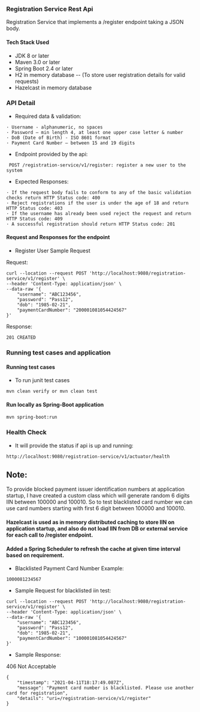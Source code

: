 ### Registration Service Rest Api

Registration Service that implements a /register endpoint taking a JSON body.

#### Tech Stack Used

* JDK 8 or later
* Maven 3.0 or later
* Spring Boot 2.4 or later
* H2 in memory database -- (To store user registration details for valid requests)
* Hazelcast in memory database

### API Detail

* Required data & validation:

```
· Username - alphanumeric, no spaces
· Password – min length 4, at least one upper case letter & number
· DoB (Date of Birth) - ISO 8601 format
· Payment Card Number – between 15 and 19 digits
```

* Endpoint provided by the api:

```
 POST /registration-service/v1/register: register a new user to the system
```

* Expected Responses:

```
· If the request body fails to conform to any of the basic validation checks return HTTP Status code: 400
· Reject registrations if the user is under the age of 18 and return   HTTP Status code: 403
· If the username has already been used reject the request and return  HTTP Status code: 409
· A successful registration should return HTTP Status code: 201

```



#### Request and Responses for the endpoint
* Register User Sample Request

Request:
```
curl --location --request POST 'http://localhost:9080/registration-service/v1/register' \
--header 'Content-Type: application/json' \
--data-raw '{
    "username": "ABC123456",
    "password": "Pass12",
    "dob": "1985-02-21",
    "paymentCardNumber": "200001081054424567"
}'
```

Response:
```
201 CREATED
```


### Running test cases and application

#### Running test cases

* To run junit test cases

```
mvn clean verify or mvn clean test
```

#### Run locally as Spring-Boot application

```
mvn spring-boot:run
```


### Health Check
* It will provide the status if api is up and running:

```
http://localhost:9080/registration-service/v1/actuator/health
```

## Note: 
To provide blocked payment issuer identification numbers at application startup, 
I have created a custom class which will generate random 6 digits IIN between 100000 and 100010.
So to test blacklisted card number we can use card numbers starting with first 6 digit between 100000 and 100010.

#### Hazelcast is used as in memory distributed caching to store IIN on application startup, and also do not load IIN from DB or external service for each call to /register endpoint. 
#### Added a Spring Scheduler to refresh the cache at given time interval based on requirement.

* Blacklisted Payment Card Number Example:
```
1000081234567
```

* Sample Request for blacklisted iin test:

```
curl --location --request POST 'http://localhost:9080/registration-service/v1/register' \
--header 'Content-Type: application/json' \
--data-raw '{
    "username": "ABC123456",
    "password": "Pass12",
    "dob": "1985-02-21",
    "paymentCardNumber": "100001081054424567"
}'
```

* Sample Response:

406 Not Acceptable

```
{
    "timestamp": "2021-04-11T18:17:49.087Z",
    "message": "Payment card number is blacklisted. Please use another card for registration",
    "details": "uri=/registration-service/v1/register"
}
```
